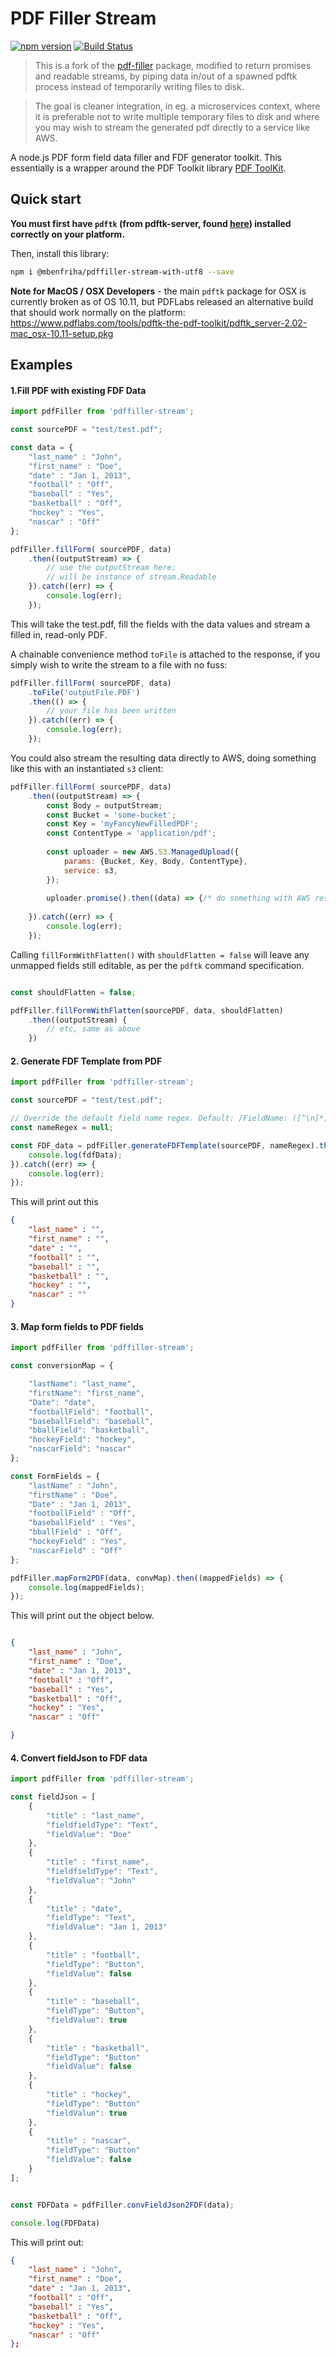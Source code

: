 PDF Filler Stream
======

[![npm version](https://badge.fury.io/js/pdffiller-stream.svg)](https://badge.fury.io/js/pdffiller-stream) [![Build Status](https://travis-ci.org/jasonphillips/pdffiller-stream.svg?branch=master)](https://travis-ci.org/jasonphillips/pdffiller-stream)

> This is a fork of the [pdf-filler](https://github.com/pdffillerjs/pdffiller) package, modified to return promises and readable streams, by piping data in/out of a spawned pdftk process instead of temporarily writing files to disk.

> The goal is cleaner integration, in eg. a microservices context, where it is preferable not to write multiple temporary files to disk and where you may wish to stream the generated pdf directly to a service like AWS.

A node.js PDF form field data filler and FDF generator toolkit. This essentially is a wrapper around the PDF Toolkit library <a target="_blank" href="http://www.pdflabs.com/tools/pdftk-the-pdf-toolkit/">PDF ToolKit</a>.


Quick start
-----------

**You must first have `pdftk` (from pdftk-server, found [here](https://www.pdflabs.com/tools/pdftk-server/)) installed correctly on your platform.**

Then, install this library:

```bash
npm i @mbenfriha/pdffiller-stream-with-utf8 --save
```

**Note for MacOS / OSX Developers** - the main `pdftk` package for OSX is currently broken as of OS 10.11, but PDFLabs released an alternative build that should work normally on the platform: https://www.pdflabs.com/tools/pdftk-the-pdf-toolkit/pdftk_server-2.02-mac_osx-10.11-setup.pkg



## Examples

#### 1.Fill PDF with existing FDF Data

````javascript
import pdfFiller from 'pdffiller-stream';

const sourcePDF = "test/test.pdf";

const data = {
    "last_name" : "John",
    "first_name" : "Doe",
    "date" : "Jan 1, 2013",
    "football" : "Off",
    "baseball" : "Yes",
    "basketball" : "Off",
    "hockey" : "Yes",
    "nascar" : "Off"
};

pdfFiller.fillForm( sourcePDF, data)
    .then((outputStream) => {
        // use the outputStream here;
        // will be instance of stream.Readable
    }).catch((err) => {
        console.log(err);
    });

````

This will take the test.pdf, fill the fields with the data values and stream a filled in, read-only PDF.

A chainable convenience method `toFile` is attached to the response, if you simply wish to write the stream to a file with no fuss:

```javascript
pdfFiller.fillForm( sourcePDF, data)
    .toFile('outputFile.PDF')
    .then(() => {
        // your file has been written 
    }).catch((err) => {
        console.log(err);
    });
```

You could also stream the resulting data directly to AWS, doing something like this with an instantiated `s3` client:

```javascript
pdfFiller.fillForm( sourcePDF, data)
    .then((outputStream) => {
        const Body = outputStream;
        const Bucket = 'some-bucket';
        const Key = 'myFancyNewFilledPDF';
        const ContentType = 'application/pdf';
        
        const uploader = new AWS.S3.ManagedUpload({
            params: {Bucket, Key, Body, ContentType},
            service: s3,
        });
        
        uploader.promise().then((data) => {/* do something with AWS response */})
        
    }).catch((err) => {
        console.log(err);
    });

```

Calling `fillFormWithFlatten()` with `shouldFlatten = false` will leave any unmapped fields still editable, as per the `pdftk` command specification.

```javascript

const shouldFlatten = false;

pdfFiller.fillFormWithFlatten(sourcePDF, data, shouldFlatten)
    .then((outputStream) {
        // etc, same as above
    })
```


#### 2. Generate FDF Template from PDF

````javascript
import pdfFiller from 'pdffiller-stream';

const sourcePDF = "test/test.pdf";

// Override the default field name regex. Default: /FieldName: ([^\n]*)/
const nameRegex = null;  

const FDF_data = pdfFiller.generateFDFTemplate(sourcePDF, nameRegex).then((fdfData) => {
    console.log(fdfData);
}).catch((err) => {
    console.log(err);
});

````

This will print out this
```json
{
    "last_name" : "",
    "first_name" : "",
    "date" : "",
    "football" : "",
    "baseball" : "",
    "basketball" : "",
    "hockey" : "",
    "nascar" : ""
}
```

#### 3. Map form fields to PDF fields
````javascript
import pdfFiller from 'pdffiller-stream';

const conversionMap = {

    "lastName": "last_name",
    "firstName": "first_name",
    "Date": "date",
    "footballField": "football",
    "baseballField": "baseball",
    "bballField": "basketball",
    "hockeyField": "hockey",
    "nascarField": "nascar"
};

const FormFields = {
    "lastName" : "John",
    "firstName" : "Doe",
    "Date" : "Jan 1, 2013",
    "footballField" : "Off",
    "baseballField" : "Yes",
    "bballField" : "Off",
    "hockeyField" : "Yes",
    "nascarField" : "Off"
};

pdfFiller.mapForm2PDF(data, convMap).then((mappedFields) => {
    console.log(mappedFields);
});
````

This will print out the object below.
```json

{
    "last_name" : "John",
    "first_name" : "Doe",
    "date" : "Jan 1, 2013",
    "football" : "Off",
    "baseball" : "Yes",
    "basketball" : "Off",
    "hockey" : "Yes",
    "nascar" : "Off"

}
```

#### 4. Convert fieldJson to FDF data
````javascript
import pdfFiller from 'pdffiller-stream';

const fieldJson = [
    {
        "title" : "last_name",
        "fieldfieldType": "Text",
        "fieldValue": "Doe"
    },
    {
        "title" : "first_name",
        "fieldfieldType": "Text",
        "fieldValue": "John"
    },
    {
        "title" : "date",
        "fieldType": "Text",
        "fieldValue": "Jan 1, 2013"
    },
    {
        "title" : "football",
        "fieldType": "Button",
        "fieldValue": false
    },
    {
        "title" : "baseball",
        "fieldType": "Button",
        "fieldValue": true
    },
    {
        "title" : "basketball",
        "fieldType": "Button"
        "fieldValue": false
    },
    {
        "title" : "hockey",
        "fieldType": "Button"
        "fieldValue": true
    },
    {
        "title" : "nascar",
        "fieldType": "Button"
        "fieldValue": false
    }
];


const FDFData = pdfFiller.convFieldJson2FDF(data);

console.log(FDFData)
````

This will print out:

````json
{
    "last_name" : "John",
    "first_name" : "Doe",
    "date" : "Jan 1, 2013",
    "football" : "Off",
    "baseball" : "Yes",
    "basketball" : "Off",
    "hockey" : "Yes",
    "nascar" : "Off"
};
````
